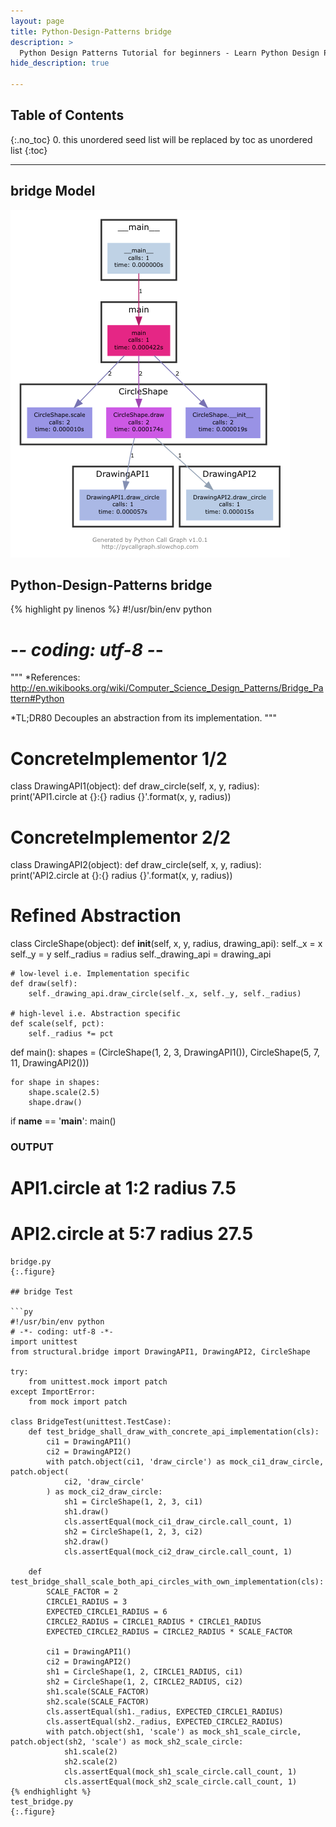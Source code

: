 ```yaml
---
layout: page
title: Python-Design-Patterns bridge
description: >
  Python Design Patterns Tutorial for beginners - Learn Python Design Patterns in simple and easy steps starting from basic to advanced concepts with examples ...
hide_description: true

---
```


## Table of Contents
{:.no_toc}
0. this unordered seed list will be replaced by toc as unordered list
{:toc}

---

## bridge Model

![](/courses/python-fesign-patterns/structural/viz/bridge.py.png)

## Python-Design-Patterns bridge

{% highlight py linenos %}
#!/usr/bin/env python
# -*- coding: utf-8 -*-

"""
*References:
http://en.wikibooks.org/wiki/Computer_Science_Design_Patterns/Bridge_Pattern#Python

*TL;DR80
Decouples an abstraction from its implementation.
"""

# ConcreteImplementor 1/2
class DrawingAPI1(object):
    def draw_circle(self, x, y, radius):
        print('API1.circle at {}:{} radius {}'.format(x, y, radius))

# ConcreteImplementor 2/2
class DrawingAPI2(object):
    def draw_circle(self, x, y, radius):
        print('API2.circle at {}:{} radius {}'.format(x, y, radius))

# Refined Abstraction
class CircleShape(object):
    def __init__(self, x, y, radius, drawing_api):
        self._x = x
        self._y = y
        self._radius = radius
        self._drawing_api = drawing_api

    # low-level i.e. Implementation specific
    def draw(self):
        self._drawing_api.draw_circle(self._x, self._y, self._radius)

    # high-level i.e. Abstraction specific
    def scale(self, pct):
        self._radius *= pct

def main():
    shapes = (CircleShape(1, 2, 3, DrawingAPI1()), CircleShape(5, 7, 11, DrawingAPI2()))

    for shape in shapes:
        shape.scale(2.5)
        shape.draw()

if __name__ == '__main__':
    main()

### OUTPUT ###
# API1.circle at 1:2 radius 7.5
# API2.circle at 5:7 radius 27.5
```
bridge.py
{:.figure}

## bridge Test

```py
#!/usr/bin/env python
# -*- coding: utf-8 -*-
import unittest
from structural.bridge import DrawingAPI1, DrawingAPI2, CircleShape

try:
    from unittest.mock import patch
except ImportError:
    from mock import patch

class BridgeTest(unittest.TestCase):
    def test_bridge_shall_draw_with_concrete_api_implementation(cls):
        ci1 = DrawingAPI1()
        ci2 = DrawingAPI2()
        with patch.object(ci1, 'draw_circle') as mock_ci1_draw_circle, patch.object(
            ci2, 'draw_circle'
        ) as mock_ci2_draw_circle:
            sh1 = CircleShape(1, 2, 3, ci1)
            sh1.draw()
            cls.assertEqual(mock_ci1_draw_circle.call_count, 1)
            sh2 = CircleShape(1, 2, 3, ci2)
            sh2.draw()
            cls.assertEqual(mock_ci2_draw_circle.call_count, 1)

    def test_bridge_shall_scale_both_api_circles_with_own_implementation(cls):
        SCALE_FACTOR = 2
        CIRCLE1_RADIUS = 3
        EXPECTED_CIRCLE1_RADIUS = 6
        CIRCLE2_RADIUS = CIRCLE1_RADIUS * CIRCLE1_RADIUS
        EXPECTED_CIRCLE2_RADIUS = CIRCLE2_RADIUS * SCALE_FACTOR

        ci1 = DrawingAPI1()
        ci2 = DrawingAPI2()
        sh1 = CircleShape(1, 2, CIRCLE1_RADIUS, ci1)
        sh2 = CircleShape(1, 2, CIRCLE2_RADIUS, ci2)
        sh1.scale(SCALE_FACTOR)
        sh2.scale(SCALE_FACTOR)
        cls.assertEqual(sh1._radius, EXPECTED_CIRCLE1_RADIUS)
        cls.assertEqual(sh2._radius, EXPECTED_CIRCLE2_RADIUS)
        with patch.object(sh1, 'scale') as mock_sh1_scale_circle, patch.object(sh2, 'scale') as mock_sh2_scale_circle:
            sh1.scale(2)
            sh2.scale(2)
            cls.assertEqual(mock_sh1_scale_circle.call_count, 1)
            cls.assertEqual(mock_sh2_scale_circle.call_count, 1)
{% endhighlight %}
test_bridge.py
{:.figure}
